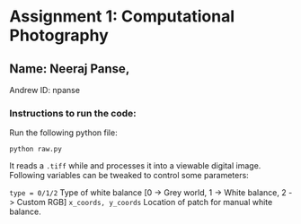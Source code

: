 # Assignment 1: Computational Photography

## Name: Neeraj Panse, 
Andrew ID: npanse
### Instructions to run the code:

Run the following python file:
```
python raw.py
```
It reads a `.tiff` while and processes it into a viewable digital image. Following variables can be tweaked to control some parameters:

`type = 0/1/2` Type of white balance [0 -> Grey world, 1 -> White balance, 2 -> Custom RGB]
`x_coords, y_coords` Location of patch for manual white balance.